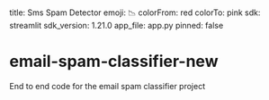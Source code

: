 
title: Sms Spam Detector
emoji: 📉
colorFrom: red
colorTo: pink
sdk: streamlit
sdk_version: 1.21.0
app_file: app.py
pinned: false






# email-spam-classifier-new
End to end code for the email spam classifier project
